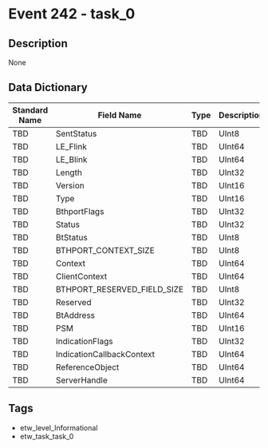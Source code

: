# Event 242 - task_0

## Description
None

## Data Dictionary
|Standard Name|Field Name|Type|Description|Sample Value|
|---|---|---|---|---|
|TBD|SentStatus|TBD|UInt8|None|None|
|TBD|LE_Flink|TBD|UInt64|None|None|
|TBD|LE_Blink|TBD|UInt64|None|None|
|TBD|Length|TBD|UInt32|None|None|
|TBD|Version|TBD|UInt16|None|None|
|TBD|Type|TBD|UInt16|None|None|
|TBD|BthportFlags|TBD|UInt32|None|None|
|TBD|Status|TBD|UInt32|None|None|
|TBD|BtStatus|TBD|UInt8|None|None|
|TBD|BTHPORT_CONTEXT_SIZE|TBD|UInt8|None|None|
|TBD|Context|TBD|UInt64|None|None|
|TBD|ClientContext|TBD|UInt64|None|None|
|TBD|BTHPORT_RESERVED_FIELD_SIZE|TBD|UInt8|None|None|
|TBD|Reserved|TBD|UInt32|None|None|
|TBD|BtAddress|TBD|UInt64|None|None|
|TBD|PSM|TBD|UInt16|None|None|
|TBD|IndicationFlags|TBD|UInt32|None|None|
|TBD|IndicationCallbackContext|TBD|UInt64|None|None|
|TBD|ReferenceObject|TBD|UInt64|None|None|
|TBD|ServerHandle|TBD|UInt64|None|None|

## Tags
* etw_level_Informational
* etw_task_task_0
